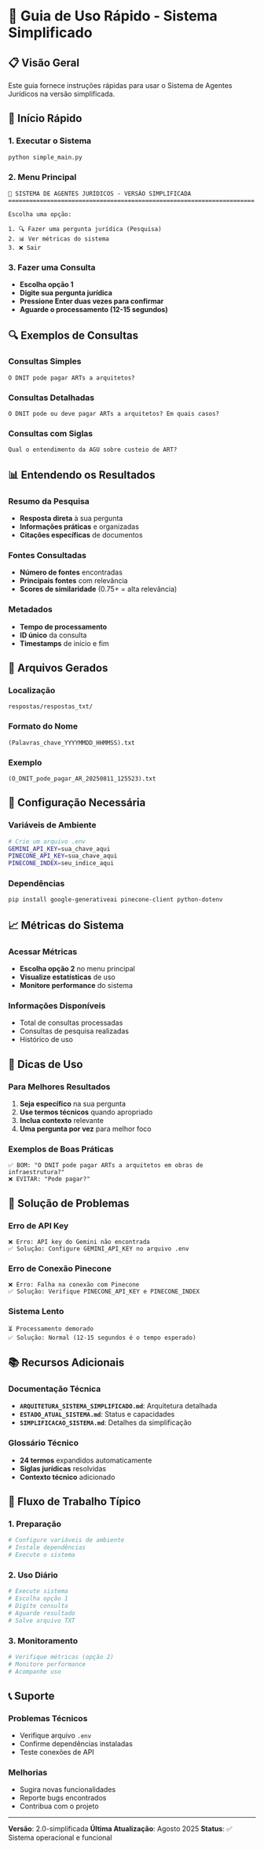 # 🚀 Guia de Uso Rápido - Sistema Simplificado

## 📋 Visão Geral

Este guia fornece instruções rápidas para usar o Sistema de Agentes Jurídicos na versão simplificada.

## 🚀 Início Rápido

### **1. Executar o Sistema**
```bash
python simple_main.py
```

### **2. Menu Principal**
```
🤖 SISTEMA DE AGENTES JURÍDICOS - VERSÃO SIMPLIFICADA
======================================================================

Escolha uma opção:

1. 🔍 Fazer uma pergunta jurídica (Pesquisa)
2. 📊 Ver métricas do sistema
3. ❌ Sair
```

### **3. Fazer uma Consulta**
- **Escolha opção 1**
- **Digite sua pergunta jurídica**
- **Pressione Enter duas vezes para confirmar**
- **Aguarde o processamento (12-15 segundos)**

## 🔍 Exemplos de Consultas

### **Consultas Simples**
```
O DNIT pode pagar ARTs a arquitetos?
```

### **Consultas Detalhadas**
```
O DNIT pode ou deve pagar ARTs a arquitetos? Em quais casos?
```

### **Consultas com Siglas**
```
Qual o entendimento da AGU sobre custeio de ART?
```

## 📊 Entendendo os Resultados

### **Resumo da Pesquisa**
- **Resposta direta** à sua pergunta
- **Informações práticas** e organizadas
- **Citações específicas** de documentos

### **Fontes Consultadas**
- **Número de fontes** encontradas
- **Principais fontes** com relevância
- **Scores de similaridade** (0.75+ = alta relevância)

### **Metadados**
- **Tempo de processamento**
- **ID único** da consulta
- **Timestamps** de início e fim

## 💾 Arquivos Gerados

### **Localização**
```
respostas/respostas_txt/
```

### **Formato do Nome**
```
(Palavras_chave_YYYYMMDD_HHMMSS).txt
```

### **Exemplo**
```
(O_DNIT_pode_pagar_AR_20250811_125523).txt
```

## 🔧 Configuração Necessária

### **Variáveis de Ambiente**
```bash
# Crie um arquivo .env
GEMINI_API_KEY=sua_chave_aqui
PINECONE_API_KEY=sua_chave_aqui
PINECONE_INDEX=seu_indice_aqui
```

### **Dependências**
```bash
pip install google-generativeai pinecone-client python-dotenv
```

## 📈 Métricas do Sistema

### **Acessar Métricas**
- **Escolha opção 2** no menu principal
- **Visualize estatísticas** de uso
- **Monitore performance** do sistema

### **Informações Disponíveis**
- Total de consultas processadas
- Consultas de pesquisa realizadas
- Histórico de uso

## 🎯 Dicas de Uso

### **Para Melhores Resultados**
1. **Seja específico** na sua pergunta
2. **Use termos técnicos** quando apropriado
3. **Inclua contexto** relevante
4. **Uma pergunta por vez** para melhor foco

### **Exemplos de Boas Práticas**
```
✅ BOM: "O DNIT pode pagar ARTs a arquitetos em obras de infraestrutura?"
❌ EVITAR: "Pode pagar?"
```

## 🚨 Solução de Problemas

### **Erro de API Key**
```
❌ Erro: API key do Gemini não encontrada
✅ Solução: Configure GEMINI_API_KEY no arquivo .env
```

### **Erro de Conexão Pinecone**
```
❌ Erro: Falha na conexão com Pinecone
✅ Solução: Verifique PINECONE_API_KEY e PINECONE_INDEX
```

### **Sistema Lento**
```
⏳ Processamento demorado
✅ Solução: Normal (12-15 segundos é o tempo esperado)
```

## 📚 Recursos Adicionais

### **Documentação Técnica**
- **`ARQUITETURA_SISTEMA_SIMPLIFICADO.md`**: Arquitetura detalhada
- **`ESTADO_ATUAL_SISTEMA.md`**: Status e capacidades
- **`SIMPLIFICACAO_SISTEMA.md`**: Detalhes da simplificação

### **Glossário Técnico**
- **24 termos** expandidos automaticamente
- **Siglas jurídicas** resolvidas
- **Contexto técnico** adicionado

## 🔄 Fluxo de Trabalho Típico

### **1. Preparação**
```bash
# Configure variáveis de ambiente
# Instale dependências
# Execute o sistema
```

### **2. Uso Diário**
```bash
# Execute sistema
# Escolha opção 1
# Digite consulta
# Aguarde resultado
# Salve arquivo TXT
```

### **3. Monitoramento**
```bash
# Verifique métricas (opção 2)
# Monitore performance
# Acompanhe uso
```

## 📞 Suporte

### **Problemas Técnicos**
- Verifique arquivo `.env`
- Confirme dependências instaladas
- Teste conexões de API

### **Melhorias**
- Sugira novas funcionalidades
- Reporte bugs encontrados
- Contribua com o projeto

---

**Versão**: 2.0-simplificada
**Última Atualização**: Agosto 2025
**Status**: ✅ Sistema operacional e funcional
